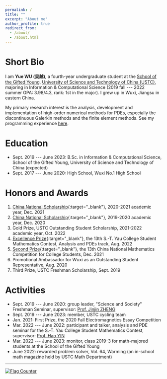 ```yaml
---
permalink: /
title: ""
excerpt: "About me"
author_profile: true
redirect_from: 
  - /about/
  - /about.html
---
```



Short Bio
===

I am **Yue WU (吴越)**, a fourth-year undergraduate student at the [School of the Gifted Young](http://en.scgy.ustc.edu.cn/), [University of Science and Technology of China (USTC)](http://en.ustc.edu.cn/), majoring in Information & Computational Science (2019 fall --- 2022 summer GPA: 3.98/4.3, rank: 1st in the major). I grew up in Wuxi, Jiangsu in eastern China. 

My primary research interest is the analysis, development and implementation of high-order numerical methods for PDEs, especially the discontinuous Galerkin methods and the finite element methods. See my programming experience [here](/research_red/). 


Education
===

* Sept. 2019 --- June 2023: B.Sc. in Information & Computational Science, School of the Gifted Young, University of Science and Technology of China (expected) 
* Sept. 2017 --- June 2020: High School, Wuxi No.1 High School 


Honors and Awards
===

1. [China National Scholarship](../files/awards/2021-national-sch.jpg){:target="_blank"}, 2020-2021 academic year, Dec. 2021 
2. [China National Scholarship](../files/awards/2020-national-sch.jpg){:target="_blank"}, 2019-2020 academic year, Dec. 2020 
3. Gold Prize, USTC Outstanding Student Scholarship, 2021-2022 academic year, Oct. 2022 
4. [Excellence Prize](../files/awards/Yau-contest.jpg){:target="_blank"}, the 13th S.-T. Yau College Student Mathematics Contest, Analysis and PDEs track, Aug. 2022 
5. [Second Prize](../files/awards/CMC.jpg){:target="_blank"}, the 13th China National Mathematics Competition for College Students, Dec. 2021 
6. Promotional Ambassador for Wuxi as an Outstanding Student Representative, Aug. 2020 
7. Third Prize, USTC Freshman Scholarship, Sept. 2019 


Activities
===

* Sept. 2019 --- June 2020: group leader, "Science and Society" Freshman Seminar, supervisor: [Prof. Jinjin ZHENG](http://staff.ustc.edu.cn/~jjzheng/) 
* Sept. 2019 --- June 2023: member, USTC cycling team 
* Jan. 2021: First Prize, the 2020 Fall Electromagnetics Essay Competition 
* Mar. 2022 --- June 2022: participant and talker, analysis and PDE seminar for the S.-T. Yau College Student Mathematics Contest, supervisor: [Prof. Hao YIN](http://staff.ustc.edu.cn/~haoyin/) 
* Mar. 2022 --- June 2023: monitor, class 2019-3 for math-majored students at the School of the Gifted Young 
* June 2022: rewarded problem solver, Vol. 64, Warming (an in-school math magazine held by USTC Math Department) 

---

<a href="https://info.flagcounter.com/21GO"><img src="https://s01.flagcounter.com/map/21GO/size_s/txt_000000/border_CCCCCC/pageviews_1/viewers_0/flags_0/" alt="Flag Counter" border="0"></a>
